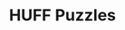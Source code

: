 ---
layout: ../../layouts/project.astro
title: "HUFF Puzzles"
buildTime: "April 2023 - 6 days"
description: "Completed solutions for the 'Huff Puzzles' challenge series. This repository showcases my journey through learning Huff language and EVM bytecode."
github: "https://github.com/Quertyy/huff-puzzles"
tags: ["HUFF", "EVM"]
---